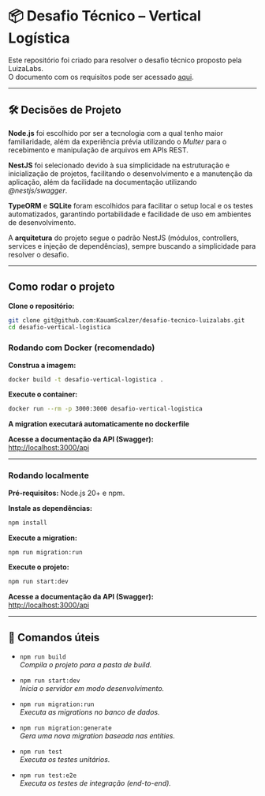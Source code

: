 # 📦 Desafio Técnico – Vertical Logística

Este repositório foi criado para resolver o desafio técnico proposto pela LuizaLabs.  
O documento com os requisitos pode ser acessado [aqui](./requirements/Desafio%20t%C3%A9cnico%20-%20Vertical%20Logistica.pdf).

---

## 🛠️ Decisões de Projeto

**Node.js** foi escolhido por ser a tecnologia com a qual tenho maior familiaridade, além da experiência prévia utilizando o *Multer* para o recebimento e manipulação de arquivos em APIs REST.

**NestJS** foi selecionado devido à sua simplicidade na estruturação e inicialização de projetos, facilitando o desenvolvimento e a manutenção da aplicação, além da facilidade na documentação utilizando *@nestjs/swagger*.

**TypeORM** e **SQLite** foram escolhidos para facilitar o setup local e os testes automatizados, garantindo portabilidade e facilidade de uso em ambientes de desenvolvimento.

A **arquitetura** do projeto segue o padrão NestJS (módulos, controllers, services e injeção de dependências), sempre buscando a simplicidade para resolver o desafio.

---

## Como rodar o projeto

**Clone o repositório:**  
```bash
git clone git@github.com:KauamScalzer/desafio-tecnico-luizalabs.git
cd desafio-vertical-logistica
```

### Rodando com Docker (recomendado)

**Construa a imagem:**  
```bash
docker build -t desafio-vertical-logistica .
```

**Execute o container:**  
```bash
docker run --rm -p 3000:3000 desafio-vertical-logistica
```
**A migration executará automaticamente no dockerfile**

**Acesse a documentação da API (Swagger):**  
[http://localhost:3000/api](http://localhost:3000/api)

---

### Rodando localmente

**Pré-requisitos:** Node.js 20+ e npm.

**Instale as dependências:**  
```bash
npm install
```

**Execute a migration:**  
```bash
npm run migration:run
```

**Execute o projeto:**  
```bash
npm run start:dev
```

**Acesse a documentação da API (Swagger):**  
[http://localhost:3000/api](http://localhost:3000/api)

---

## 🧰 Comandos úteis

- `npm run build`  
  *Compila o projeto para a pasta de build.*

- `npm run start:dev`  
  *Inicia o servidor em modo desenvolvimento.*

- `npm run migration:run`  
  *Executa as migrations no banco de dados.*

- `npm run migration:generate`  
  *Gera uma nova migration baseada nas entities.*

- `npm run test`  
  *Executa os testes unitários.*

- `npm run test:e2e`  
  *Executa os testes de integração (end-to-end).*